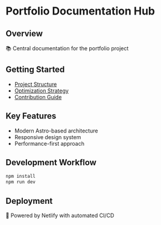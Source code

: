 # Portfolio Documentation Hub

## Overview
📚 Central documentation for the portfolio project

## Getting Started
- [Project Structure](/docs/ARCHITECTURE.md)
- [Optimization Strategy](/docs/OPTIMIZATION_PLAN.md)
- [Contribution Guide](/docs/CONTRIBUTING.md)

## Key Features
- Modern Astro-based architecture
- Responsive design system
- Performance-first approach

## Development Workflow
```bash
npm install
npm run dev
```

## Deployment
🚀 Powered by Netlify with automated CI/CD
